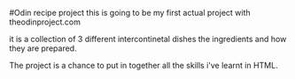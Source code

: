 #Odin recipe project
this is going to be my first actual project with theodinproject.com

it is a collection of 3 different intercontinetal dishes the ingredients and how they are prepared.

The project is a chance to put in together all the skills i've learnt in HTML.